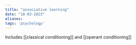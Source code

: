 ```yaml
---
title: "associative learning"
date: "18-03-2023"
aliases: 
tags: 'psychology'
---
```


Includes [[classical conditioning]] and [[operant conditioning]]